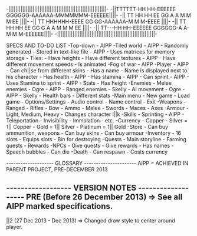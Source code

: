 -|||||||||||||||||||||||||||||||||||||||||||||||||||||||||-
-||TTTTTT-HH  HH-EEEEEE   GGGGGG-AAAAAA-MMMMMMM-EEEEEE||||-
-||  TT   HH  HH EE       GG     A    A M  M  M EE    ||||-
-||  TT   HHHHHH-EEEE     GG  GG-AAAAAA-M  M  M-EEEE  ||||-
-||  TT   HH  HH EE       GG   G A    A M  M  M EE    ||||-
-||  TT---HH  HH-EEEEEE   GGGGGG-A    A-M  M  M-EEEEEE||||-
-|||||||||||||||||||||||||||||||||||||||||||||||||||||||||-

SPECS AND TO-DO LiST
-Top-down - AIPP
-Tiled world - AIPP
	- Randomly generated
	- Stored in text-like file - AIPP
	- Uses matrices for memory storage
	- Tiles:
		- Have heights
		- Have different textures	- AIPP
		- Have different movement speeds
		- Is animated
-Fog of war - AIPP
-Player - AIPP
	- Can ch||se from different skins
	- Has a name
		- Name is displayed next to his character
	- Has health	- AIPP
	- Has stamina	- AIPP
		- Can sprint	- AIPP
		- Uses Stamina to sprint	- AIPP
	- Stats
	- Has height
-Enemies
	- Melee enemies
		- Ogre - AIPP
	- Ranged enemies
		- Skelly
	- AI movement
		- Ogre - AIPP
		- Skelly
	- Health bars
	- Different stats
-Main menu
	- New game
	- Load game
	- Options/Settings
		- Audio control
		- Name control
	- Exit
-Weapons
	- Ranged
		- Rifles
		- Bow
		- Ammo
	- Melee	
		- Swords
		- Maces
		- Axes
-Armour
	- Light, Medium, Heavy
	- Changes character l||k
-Skills
	- Sprinting - AIPP
	- Teleportation
	- Invisibility
	- Immolation
	- etc.
-Currency
	- Copper
	- Silver = 1|| Copper
	- Gold = 1|| Silver
	- Platinum = 1|| Gold
-Store
	- Can buy ammunition, weapons
	- Can buy skins
	- Can buy armour
-Inventory
	- 16 slots
	- Equips slots
	- Bin for destroying
-Quests
	- Main storyline
	- Farming quests
	- Rewards
-NPCs
	- Give quests
	- Give rewards
	- Has names
	- Speech bubbles
	- Can die
-Death
	- Can respawn
	- Costs currency

-------------------- GLOSSARY ----------------------
AIPP = ACHIEVED IN PARENT PROJECT, PRE-DECEMBER 2013

------------------ VERSION NOTES -------------------
PRE (Before 26 December 2013)
 =>	
	See all AIPP marked specifications.
----
||2	(27 Dec 2013  -  Dec 2013)
=>
	Changed draw style to center around player.


